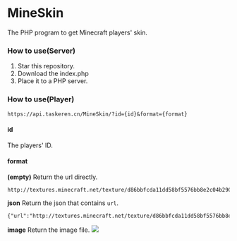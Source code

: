 # MineSkin
The PHP program to get Minecraft players' skin.

### How to use(Server)
1. Star this repository.
1. Download the index.php
1. Place it to a PHP server.

### How to use(Player)

```
https://api.taskeren.cn/MineSkin/?id={id}&format={format}
```

#### id
The players' ID.

#### format

**(empty)**
Return the url directly.
```
http://textures.minecraft.net/texture/d86bbfcda11dd58bf5576bb8e2c04b290893e690cf51584d08e63525caab2af7
```

**json**
Return the json that contains `url`.
```
{"url":"http://textures.minecraft.net/texture/d86bbfcda11dd58bf5576bb8e2c04b290893e690cf51584d08e63525caab2af7"}
```

**image**
Return the image file.
![](http://textures.minecraft.net/texture/d86bbfcda11dd58bf5576bb8e2c04b290893e690cf51584d08e63525caab2af7)
